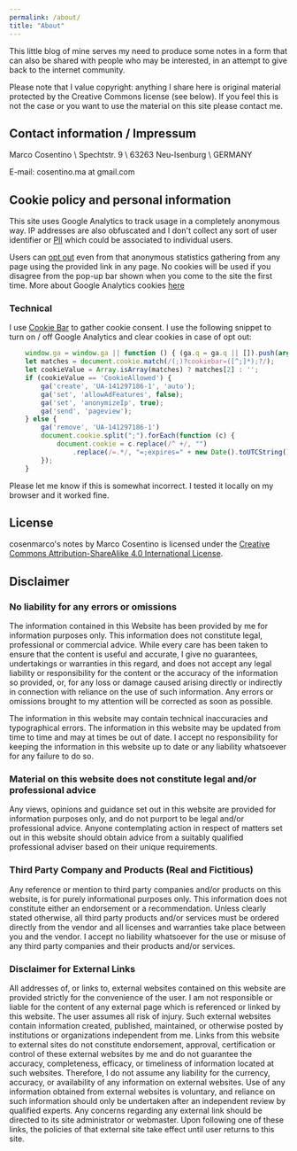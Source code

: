 ```yaml
---
permalink: /about/
title: "About"
---
```


This little blog of mine serves my need to produce some notes in
a form that can also be shared with people who may be interested, in an attempt
to give back to the internet community.

Please note that I value copyright: anything I share here is original material
protected by the Creative Commons license (see below). If you feel this is not
the case or you want to use the material on this site please contact me.

## Contact information / Impressum

Marco Cosentino \\
Spechtstr. 9 \\
63263 Neu-Isenburg \\
GERMANY

E-mail: cosentino.ma at gmail.com

## Cookie policy and personal information

This site uses Google Analytics to track usage in a completely anonymous way. IP addresses are also
obfuscated and I don't collect any sort of user identifier or [PII](https://en.wikipedia.org/wiki/Personal_data) 
which could be associated to individual users.

Users can 
<a href="#" onclick="document.cookie='cookiebar=;expires=Thu, 01 Jan 1970 00:00:01 GMT;path=/'; setupCookieBar(); return false;">opt out</a>
even from that anonymous statistics gathering from any page using the provided link in any page.
No cookies will be used if you disagree from the pop-up bar shown when you come to the site the first time.
More about Google Analytics cookies [here](https://developers.google.com/analytics/devguides/collection/analyticsjs/cookies-user-id)

### Technical

I use [Cookie Bar](https://cookie-bar.eu/) to gather cookie consent. I use the following snippet to 
turn on / off Google Analytics and clear cookies in case of opt out:
```js
    window.ga = window.ga || function () { (ga.q = ga.q || []).push(arguments) }; ga.l = +new Date;
    let matches = document.cookie.match(/(;)?cookiebar=([^;]*);?/);
    let cookieValue = Array.isArray(matches) ? matches[2] : '';
    if (cookieValue == 'CookieAllowed') {
        ga('create', 'UA-141297186-1', 'auto');
        ga('set', 'allowAdFeatures', false);
        ga('set', 'anonymizeIp', true);
        ga('send', 'pageview');
    } else {
        ga('remove', 'UA-141297186-1')
        document.cookie.split(";").forEach(function (c) { 
            document.cookie = c.replace(/^ +/, "")
                .replace(/=.*/, "=;expires=" + new Date().toUTCString() + ";path=/"); 
        });
    }
```

Please let me know if this is somewhat incorrect. I tested it locally on my browser and it worked fine.

## License

cosenmarco's notes by Marco Cosentino is licensed under the
[Creative Commons Attribution-ShareAlike 4.0 International License](http://creativecommons.org/licenses/by-sa/4.0/).

## Disclaimer

### No liability for any errors or omissions
The information contained in this Website has been provided by me for information purposes only.  This information does not constitute legal, professional or commercial advice.  While every care has been taken to ensure that the content is useful and accurate, I give no guarantees, undertakings or warranties in this regard, and does not accept any legal liability or responsibility for the content or the accuracy of the information so provided, or, for any loss or damage caused arising directly or indirectly in connection with reliance on the use of such information.  Any errors or omissions brought to my attention will be corrected as soon as possible.

The information in this website may contain technical inaccuracies and typographical errors.  The information in this website may be updated from time to time and may at times be out of date.  I accept no responsibility for keeping the information in this website up to date or any liability whatsoever for any failure to do so.


### Material on this website does not constitute legal and/or professional advice

Any views, opinions and guidance set out in this website are provided for information purposes only, and do not purport to be legal and/or professional advice.  Anyone contemplating action in respect of matters set out in this website should obtain advice from a suitably qualified professional adviser based on their unique requirements.


### Third Party Company and Products (Real and Fictitious)

Any reference or mention to third party companies and/or products on this website, is for purely informational purposes only.  This information does not constitute either an endorsement or a recommendation.  Unless clearly stated otherwise, all third party products and/or services must be ordered directly from the vendor and all licenses and warranties take place between you and the vendor.  I accept no liability whatsoever for the use or misuse of any third party companies and their products and/or services.


### Disclaimer for External Links

All addresses of, or links to, external websites contained on this website are provided
strictly for the convenience of the user. I am not responsible or liable for the content of any
external page which is referenced or linked by this website. The user assumes all risk of
injury. Such external websites contain information created, published, maintained, or otherwise
posted by institutions or organizations independent from me. Links from this website to
external sites do not constitute endorsement, approval, certification or control of these external
websites by me and do not guarantee the accuracy, completeness, efficacy, or timeliness of
information located at such websites. Therefore, I do not assume any liability for the
currency, accuracy, or availability of any information on external websites. Use of any
information obtained from external websites is voluntary, and reliance on such information
should only be undertaken after an independent review by qualified experts. Any concerns
regarding any external link should be directed to its site administrator or webmaster. Upon
following one of these links, the policies of that external site take effect until user returns to
this site.